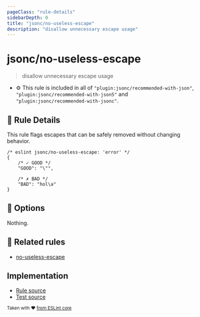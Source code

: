 ```yaml
---
pageClass: "rule-details"
sidebarDepth: 0
title: "jsonc/no-useless-escape"
description: "disallow unnecessary escape usage"
---
```

# jsonc/no-useless-escape

> disallow unnecessary escape usage

- :gear: This rule is included in all of `"plugin:jsonc/recommended-with-json"`, `"plugin:jsonc/recommended-with-json5"` and `"plugin:jsonc/recommended-with-jsonc"`.

## :book: Rule Details

This rule flags escapes that can be safely removed without changing behavior.

<eslint-code-block>

```json5
/* eslint jsonc/no-useless-escape: 'error' */
{
    /* ✓ GOOD */
    "GOOD": "\"",

    /* ✗ BAD */
    "BAD": "hol\a"
}
```

</eslint-code-block>

## :wrench: Options

Nothing.

## :couple: Related rules

- [no-useless-escape]

[no-useless-escape]: https://eslint.org/docs/rules/no-useless-escape

## Implementation

- [Rule source](https://github.com/ota-meshi/eslint-plugin-jsonc/blob/master/lib/rules/no-useless-escape.ts)
- [Test source](https://github.com/ota-meshi/eslint-plugin-jsonc/blob/master/tests/lib/rules/no-useless-escape.js)

<sup>Taken with ❤️ [from ESLint core](https://eslint.org/docs/rules/no-useless-escape)</sup>
